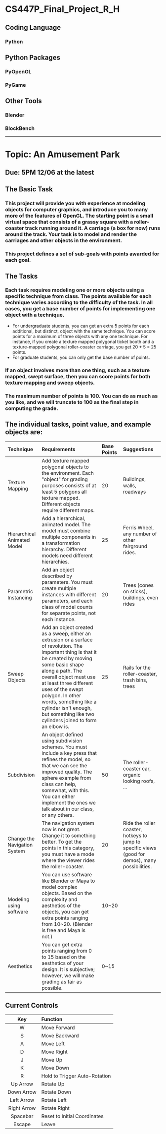 # CS447P_Final_Project_R_H
## Coding Language
### Python
## Python Packages
### PyOpenGL
### PyGame
## Other Tools
### Blender
### BlockBench
---
# Topic: An Amusement Park
## Due: 5PM 12/06 at the latest
## The Basic Task
### This project will provide you with experience at modeling objects for computer graphics, and introduce you to many more of the features of OpenGL. The starting point is a small virtual space that consists of a grassy square with a roller-coaster track running around it. A carriage (a box for now) runs around the track. Your task is to model and render the carriages and other objects in the environment.
### This project defines a set of sub-goals with points awarded for each goal.
## The Tasks
### Each task requires modeling one or more objects using a specific technique from class. The points available for each technique varies according to the difficulty of the task. In all cases, you get a base number of points for implementing one object with a technique.
- For undergraduate students, you can get an extra 5 points for each additional, but distinct, object with the same technique. You can score points for a maximum of three objects with any one technique. For instance, if you create a texture mapped polygonal ticket booth and a texture-mapped polygonal roller-coaster carriage, you get 20 + 5 = 25 points.
- For graduate students, you can only get the base number of points.
### If an object involves more than one thing, such as a texture mapped, swept surface, then you can score points for both texture mapping and sweep objects.
### The maximum number of points is 100. You can do as much as you like, and we will truncate to 100 as the final step in computing the grade.
## The individual tasks, point value, and example objects are:

| Technique | Requirements | Base Points | Suggestions |
| :-------- | :----------- | :---------- | :---------- |
| Texture Mapping | Add texture mapped polygonal objects to the environment. Each "object" for grading purposes consists of at least 5 polygons all texture mapped. Different objects require different maps. | 20 | Buildings, walls, roadways |
| Hierarchical Animated Model | Add a hierarchical, animated model. The model must combine multiple components in a transformation hierarchy. Different models need different hierarchies. | 25 | Ferris Wheel, any number of other fairground rides. |
| Parametric Instancing | Add an object described by parameters. You must create multiple instances with different parameters, and each class of model counts for separate points, not each instance. | 20 | Trees (cones on sticks), buildings, even rides |
| Sweep Objects | Add an object created as a sweep, either an extrusion or a surface of revolution. The important thing is that it be created by moving some basic shape along a path. The overall object must use at least three different uses of the swept polygon. In other words, something like a cylinder isn't enough, but something like two cylinders joined to form an elbow is.| 25 | Rails for the roller-coaster, trash bins, trees |
| Subdivision | An object defined using subdivision schemes. You must include a key press that refines the model, so that we can see the improved quality. The sphere example from class can help, somewhat, with this. You can either implement the ones we talk about in our class, or any others. | 50 | The roller-coaster car, organic looking roofs, ... |
| Change the Navigation System | The navigation system now is not great. Change it to something better. To get the points in this category, you must have a mode where the viewer rides the roller-coaster.| 20 | Ride the roller coaster, hotkeys to jump to specific views (good for demos), many possibilities. |
| Modeling using software | You can use software like Blender  or Maya to model complex objects. Based on the complexity and aesthetics of the objects, you can get extra points ranging from 10~20. (Blender is free and Maya is not.) | 10~20 | |
| Aesthetics | You can get extra points ranging from 0 to 15 based on the aesthetics of your design. It is subjective; however, we will make grading as fair as possible. | 0~15 | |
## Current Controls
| Key | Function |
| :---: | :------ |
| W | Move Forward |
| S | Move Backward |
| A | Move Left|
| D | Move Right |
| J | Move Up|
| K | Move Down |
| R | Hold to Trigger Auto-Rotation |
| Up Arrow | Rotate Up|
| Down Arrow | Rotate Down|
| Left Arrow | Rotate Left|
| Right Arrow | Rotate Right|
| Spacebar | Reset to Initial Coordinates|
| Escape | Leave |